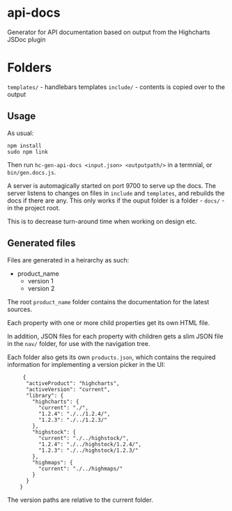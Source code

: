 # api-docs
Generator for API documentation based on output from the Highcharts JSDoc plugin

# Folders

`templates/` - handlebars templates
`include/` - contents is copied over to the output

## Usage

As usual:

    npm install
    sudo npm link

Then run `hc-gen-api-docs <input.json> <outputpath/>` in a termnial, or `bin/gen.docs.js`.

A server is automagically started on port 9700 to serve up the docs.
The server listens to changes on files in `include` and `templates`, and rebuilds
the docs if there are any. This only works if the ouput folder is a folder - `docs/` - in the project root.

This is to decrease turn-around time when working on design etc.


## Generated files

Files are generated in a heirarchy as such:
  
  - product_name
    - version 1
    - version 2

The root `product_name` folder contains the documentation for the latest sources.

Each property with one or more child properties get its own HTML file.

In addition, JSON files for each property with children gets a slim JSON file
in the `nav/` folder, for use with the navigation tree.

Each folder also gets its own `products.json`, which contains the required information
for implementing a version picker in the UI:
        
         {
          "activeProduct": "highcharts",
          "activeVersion": "current",
          "library": {
            "highcharts": {
              "current": "./",
              "1.2.4": "./../1.2.4/",
              "1.2.3": "./../1.2.3/"
            },
            "highstock": {
              "current": "./../highstock/",
              "1.2.4": "./../highstock/1.2.4/",
              "1.2.3": "./../highstock/1.2.3/"
            },
            "highmaps": {
              "current": "./../highmaps/"
            }
          }
        }

The version paths are relative to the current folder.